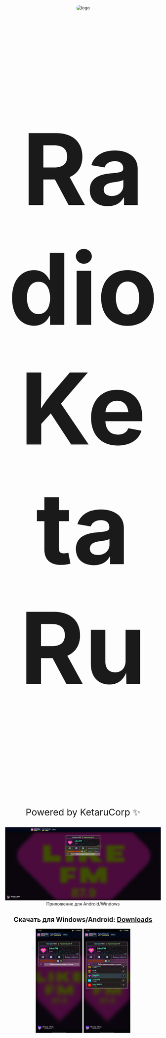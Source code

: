 <div id="logo" align="center">
<img src="https://cdn.discordapp.com/emojis/1232726173470163067.webp" alt="logo" style="width:120px;height:auto; border-radius: 50px;"> 

# <p align="center" style="font-size:320px">Radio KetaRu</p>
<p align="center" style="font-size:30px">Powered by KetaruCorp ✨</p>

[![Follow Mohamed El-Qassas GitHub](./webapp.png)](https://live.ketaru.com/)
Приложение для Android/Windows

## Скачать для Windows/Android: [Downloads](https://live.ketaru.com/downloads)


<p float="left" align="center">
<img src="./clientapp.jpg" style="width:30%;"/>
<img src="./clientappmenu.jpg" style="width:30%;"/>
</p>
